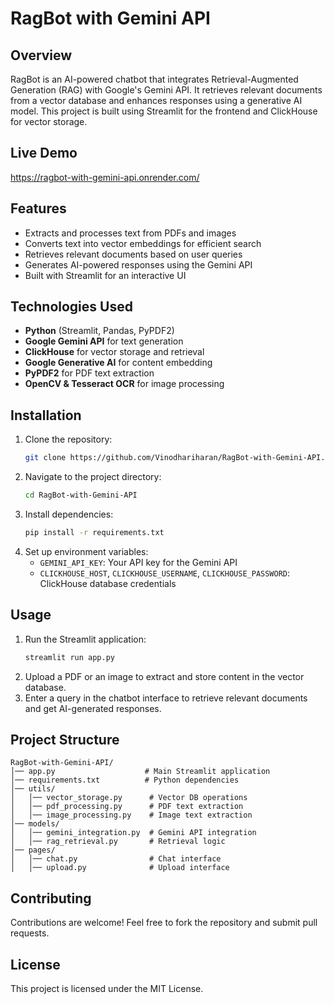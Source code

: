 # RagBot with Gemini API

## Overview
RagBot is an AI-powered chatbot that integrates Retrieval-Augmented Generation (RAG) with Google's Gemini API. It retrieves relevant documents from a vector database and enhances responses using a generative AI model. This project is built using Streamlit for the frontend and ClickHouse for vector storage.

## Live Demo
https://ragbot-with-gemini-api.onrender.com/

## Features
- Extracts and processes text from PDFs and images
- Converts text into vector embeddings for efficient search
- Retrieves relevant documents based on user queries
- Generates AI-powered responses using the Gemini API
- Built with Streamlit for an interactive UI

## Technologies Used
- **Python** (Streamlit, Pandas, PyPDF2)
- **Google Gemini API** for text generation
- **ClickHouse** for vector storage and retrieval
- **Google Generative AI** for content embedding
- **PyPDF2** for PDF text extraction
- **OpenCV & Tesseract OCR** for image processing

## Installation
1. Clone the repository:
   ```sh
   git clone https://github.com/Vinodhariharan/RagBot-with-Gemini-API.git
   ```
2. Navigate to the project directory:
   ```sh
   cd RagBot-with-Gemini-API
   ```
3. Install dependencies:
   ```sh
   pip install -r requirements.txt
   ```
4. Set up environment variables:
   - `GEMINI_API_KEY`: Your API key for the Gemini API
   - `CLICKHOUSE_HOST`, `CLICKHOUSE_USERNAME`, `CLICKHOUSE_PASSWORD`: ClickHouse database credentials

## Usage
1. Run the Streamlit application:
   ```sh
   streamlit run app.py
   ```
2. Upload a PDF or an image to extract and store content in the vector database.
3. Enter a query in the chatbot interface to retrieve relevant documents and get AI-generated responses.

## Project Structure
```
RagBot-with-Gemini-API/
│── app.py                    # Main Streamlit application
│── requirements.txt          # Python dependencies
│── utils/
│   │── vector_storage.py      # Vector DB operations
│   │── pdf_processing.py      # PDF text extraction
│   │── image_processing.py    # Image text extraction
│── models/
│   │── gemini_integration.py  # Gemini API integration
│   │── rag_retrieval.py       # Retrieval logic
│── pages/
│   │── chat.py                # Chat interface
│   │── upload.py              # Upload interface
```

## Contributing
Contributions are welcome! Feel free to fork the repository and submit pull requests.

## License
This project is licensed under the MIT License.

